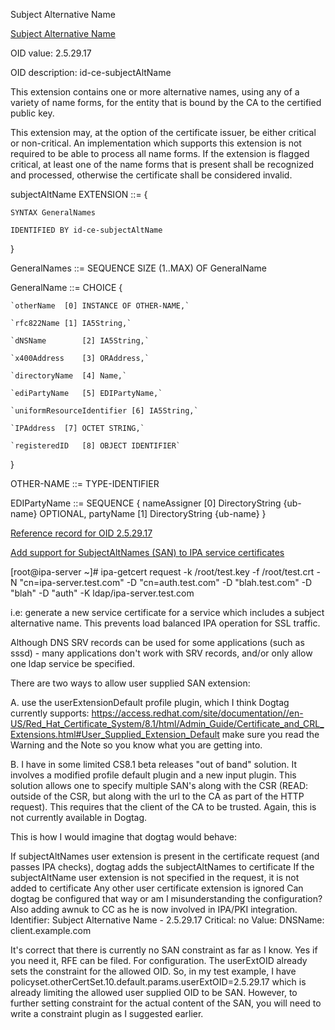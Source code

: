 Subject Alternative Name

[Subject Alternative Name](https://www.alvestrand.no/objectid/2.5.29.17.html)

OID value: 2.5.29.17

OID description:
id-ce-subjectAltName

This extension contains one or more alternative names, using any of a variety of name forms, for the entity that is bound by the CA to the certified public key.

This extension may, at the option of the certificate issuer, be either critical or non-critical. An implementation which supports this extension is not required to be able to process all name forms. If the extension is flagged critical, at least one of the name forms that is present shall be recognized and processed, otherwise the certificate shall be considered invalid.

subjectAltName EXTENSION ::= {

	SYNTAX GeneralNames

	IDENTIFIED BY id-ce-subjectAltName

}

GeneralNames ::= SEQUENCE SIZE (1..MAX) OF GeneralName

GeneralName ::= CHOICE {

	`otherName	[0] INSTANCE OF OTHER-NAME,`

	`rfc822Name	[1] IA5String,`

	`dNSName		[2] IA5String,`

	`x400Address	[3] ORAddress,`

	`directoryName	[4] Name,`

	`ediPartyName	[5] EDIPartyName,`

	`uniformResourceIdentifier [6] IA5String,`

	`IPAddress	[7] OCTET STRING,`

	`registeredID	[8] OBJECT IDENTIFIER`

}

OTHER-NAME ::= TYPE-IDENTIFIER

EDIPartyName ::= SEQUENCE {
	nameAssigner [0] DirectoryString {ub-name} OPTIONAL,
	partyName [1] DirectoryString {ub-name}
}


[Reference record for OID 2.5.29.17](https://oidref.com/2.5.29.17)


[Add support for SubjectAltNames (SAN) to IPA service certificates](https://pagure.io/freeipa/issue/3977)

[root@ipa-server ~]# ipa-getcert request -k /root/test.key -f /root/test.crt -N "cn=ipa-server.test.com" -D "cn=auth.test.com" -D "blah.test.com" -D "blah" -D "auth" -K ldap/ipa-server.test.com

i.e: generate a new service certificate for a service which includes a subject alternative name. This prevents load balanced IPA operation for SSL traffic.

Although DNS SRV records can be used for some applications (such as sssd) - many applications don't work with SRV records, and/or only allow one ldap service be specified.

There are two ways to allow user supplied SAN extension:

A. use the userExtensionDefault profile plugin, which I think Dogtag currently supports:
https://access.redhat.com/site/documentation//en-US/Red_Hat_Certificate_System/8.1/html/Admin_Guide/Certificate_and_CRL_Extensions.html#User_Supplied_Extension_Default
make sure you read the Warning and the Note so you know what you are getting into.

B. I have in some limited CS8.1 beta releases "out of band" solution. It involves a modified profile default plugin and a new input plugin. This solution allows one to specify multiple SAN's along with the CSR (READ: outside of the CSR, but along with the url to the CA as part of the HTTP request). This requires that the client of the CA to be trusted.
Again, this is not currently available in Dogtag.

This is how I would imagine that dogtag would behave:

If subjectAltNames user extension is present in the certificate request (and passes IPA checks), dogtag adds the subjectAltNames to certificate
If the subjectAltName user extension is not specified in the request, it is not added to certificate
Any other user certificate extension is ignored
Can dogtag be configured that way or am I misunderstanding the configuration? Also adding awnuk to CC as he is now involved in IPA/PKI integration.
Identifier: Subject Alternative Name - 2.5.29.17
Critical: no
Value:
DNSName: client.example.com

It's correct that there is currently no SAN constraint as far as I know. Yes if you need it, RFE can be filed.
For configuration. The userExtOID already sets the constraint for the allowed OID.
So, in my test example, I have
policyset.otherCertSet.10.default.params.userExtOID=2.5.29.17
which is already limiting the allowed user supplied OID to be SAN.
However, to further setting constraint for the actual content of the SAN, you will need to write a constraint plugin as I suggested earlier.
